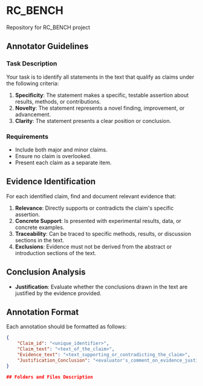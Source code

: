 # RC_BENCH
Repository for RC_BENCH project
## Annotator Guidelines

### Task Description

Your task is to identify all statements in the text that qualify as claims under the following criteria:

1. **Specificity**: The statement makes a specific, testable assertion about results, methods, or contributions.
2. **Novelty**: The statement represents a novel finding, improvement, or advancement.
3. **Clarity**: The statement presents a clear position or conclusion.

### Requirements

- Include both major and minor claims.
- Ensure no claim is overlooked.
- Present each claim as a separate item.

## Evidence Identification

For each identified claim, find and document relevant evidence that:

1. **Relevance**: Directly supports or contradicts the claim's specific assertion.
2. **Concrete Support**: Is presented with experimental results, data, or concrete examples.
3. **Traceability**: Can be traced to specific methods, results, or discussion sections in the text.
4. **Exclusions**: Evidence must not be derived from the abstract or introduction sections of the text.

## Conclusion Analysis

- **Justification**: Evaluate whether the conclusions drawn in the text are justified by the evidence provided.

## Annotation Format

Each annotation should be formatted as follows:

```json
{
    "Claim_id": "<unique_identifier>",
    "Claim_text": "<text_of_the_claim>",
    "Evidence_text": "<text_supporting_or_contradicting_the_claim>",
    "Justification_Conclusion": "<evaluator's_comment_on_evidence_justification>"
}

## Folders and Files Description 
